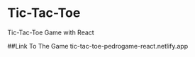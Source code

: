 # Tic-Tac-Toe
Tic-Tac-Toe Game with React

##Link To The Game
tic-tac-toe-pedrogame-react.netlify.app
